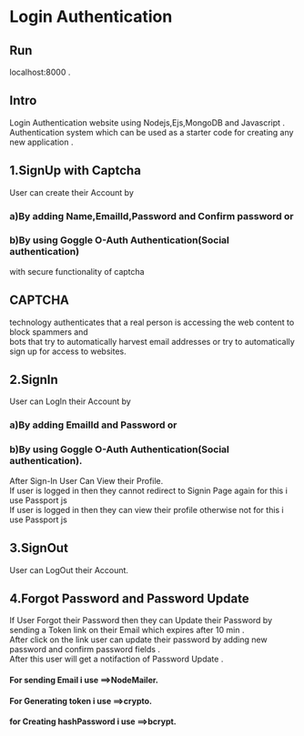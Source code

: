 # Login Authentication

## Run
localhost:8000 .<br/>

## Intro
Login Authentication website using Nodejs,Ejs,MongoDB and Javascript .<br/>
Authentication system which can be used as a starter code for creating any new application .<br/>

## 1.SignUp with Captcha
User can create their Account by <br/>
### a)By adding Name,EmailId,Password and Confirm password or<br/>
### b)By using Goggle O-Auth Authentication(Social authentication) <br/>
with secure functionality of captcha<br/>
## CAPTCHA 
technology authenticates that a real person is accessing the web content to block spammers and <br/>
bots that try to automatically harvest email addresses or try to automatically sign up for access to websites.<br/>

## 2.SignIn
User can LogIn their Account by <br/>
### a)By adding EmailId and Password or <br/>
### b)By using Goggle O-Auth Authentication(Social authentication).<br/>
After Sign-In User Can View their Profile. <br/>
If user is logged in then they cannot redirect to Signin Page again for this i use Passport js<br/>
If user is logged in then they can view their profile otherwise not for this  i use Passport js<br/>

## 3.SignOut
User can LogOut their Account.<br/>

## 4.Forgot Password and Password Update
If User Forgot their Password then they can Update their Password by sending a Token link on their Email which expires after 10 min .<br/>
After click on the link user can update their password by adding new password and confirm password fields .<br/>
After this user will get a notifaction of Password Update .<br/>

#### For sending Email i use         ==>NodeMailer. <br/>
#### For Generating token i use      ==>crypto. <br/>
#### for Creating hashPassword i use ==>bcrypt. <br/>

